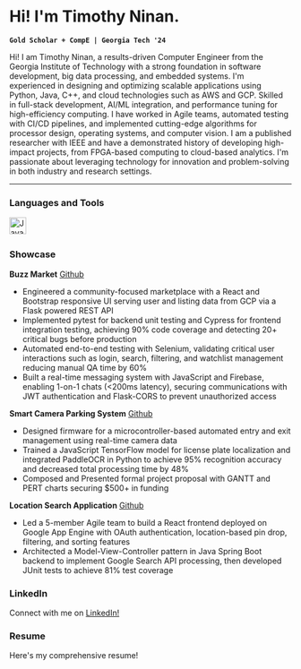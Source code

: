 # Hi! I'm Timothy Ninan.

**`Gold Scholar + CompE | Georgia Tech '24`**

Hi! I am Timothy Ninan, a results-driven Computer Engineer from the Georgia Institute of Technology with a strong foundation in software development, big data processing, and embedded systems. I'm experienced in designing and optimizing scalable applications using Python, Java, C++, and cloud technologies such as AWS and GCP. Skilled in full-stack development, AI/ML integration, and performance tuning for high-efficiency computing. I have worked in Agile teams, automated testing with CI/CD pipelines, and implemented cutting-edge algorithms for processor design, operating systems, and computer vision. I am a published researcher with IEEE and have a demonstrated history of developing high-impact projects, from FPGA-based computing to cloud-based analytics. I'm passionate about leveraging technology for innovation and problem-solving in both industry and research settings.

<!-- <p align="left">
      <a href="https://www.linkedin.com/TimothyNinan">
         <img alt="youtube subscribers" title="Subscribe to my YouTube channel" src="https://custom-icon-badges.demolab.com/youtube/channel/subscribers/UC2WHjPDvbE6O328n17ZGcfg?color=%23E05D44&label=CONNECT&logo=icons8-linkedin-64&logoColor=white&style=for-the-badge&labelColor=CE4630"/></a> 
      <a href="https://www.youtube.com/c/fknight">
         <img alt="youtube views" title="YouTube views" src="https://custom-icon-badges.demolab.com/youtube/channel/views/UC2WHjPDvbE6O328n17ZGcfg?color=%23E1AD0E&logo=eye&logoColor=white&style=for-the-badge&labelColor=C79600"/></a> 
      <a href="https://github.com/ForrestKnight?tab=followers">
         <img alt="followers" title="Follow me on Github" src="https://custom-icon-badges.demolab.com/github/followers/ForrestKnight?color=236ad3&labelColor=1155ba&style=for-the-badge&logo=person-add&label=Follow&logoColor=white"/></a>
      <a href="https://github.com/ForrestKnight?tab=repositories&sort=stargazers">
         <img alt="total stars" title="Total stars on GitHub" src="https://custom-icon-badges.demolab.com/github/stars/ForrestKnight?color=55960c&style=for-the-badge&labelColor=488207&logo=star"/></a>
   </p>
   -->

[//]: <> (Comment for Inline Custom Links [Text you see][linkVariable])

---

### Languages and Tools

<img align="left" alt="Java" width="30px" style="padding-right:10px;" src="https://cdn.jsdelivr.net/gh/devicons/devicon/icons/java/java-original.svg"/>

<br />

# 

### Showcase

**Buzz Market**
[Github](https://github.com/TimothyNinan/Buzz-Market)
- Engineered a community-focused marketplace with a React and Bootstrap responsive UI serving user and listing data from GCP via a Flask powered REST API 
- Implemented pytest for backend unit testing and Cypress for frontend integration testing, achieving 90% code coverage and detecting 20+ critical bugs before production
- Automated end-to-end testing with Selenium, validating critical user interactions such as login, search, filtering, and watchlist management reducing manual QA time by 60%
- Built a real-time messaging system with JavaScript and Firebase, enabling 1-on-1 chats (<200ms latency), securing communications with JWT authentication and Flask-CORS to prevent unauthorized access

**Smart Camera Parking System**
[Github](https://github.com/TimothyNinan/SCPS)
- Designed firmware for a microcontroller-based automated entry and exit management using real-time camera data
- Trained a JavaScript TensorFlow model for license plate localization and integrated PaddleOCR in Python to achieve 95% recognition accuracy and decreased total processing time by 48%
- Composed and Presented formal project proposal with GANTT and PERT charts securing $500+ in funding

**Location Search Application**
[Github](https://github.com/TimothyNinan/Location-Search)
- Led a 5-member Agile team to build a React frontend deployed on Google App Engine with OAuth authentication, location-based pin drop, filtering, and sorting features
- Architected a Model-View-Controller pattern in Java Spring Boot backend to implement Google Search API processing, then developed JUnit tests to achieve 81% test coverage


### LinkedIn

Connect with me on [LinkedIn!](https://www.linkedin.com/in/timothyninan/)

### Resume

Here's my comprehensive resume!

[Resume on Drive]: https://drive.google.com/file/d/1kxjl31gRvs4KqpJYleNdgHYwHvWnXVtN/view?usp=sharing
